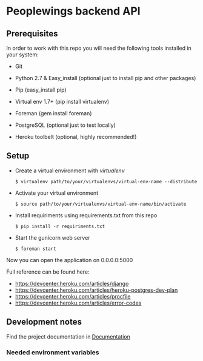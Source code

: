 # Peoplewings backend API

## Prerequisites

In order to work with this repo you will need the following tools installed in your system:

- Git
- Python 2.7 & Easy_install (optional just to install pip and other packages)
- Pip (easy_install pip)
- Virtual env 1.7+ (pip install virtualenv)
- Foreman (gem install foreman)

- PostgreSQL (optional just to test locally)
- Heroku toolbelt (optional, highly recommended!)


## Setup
- Create a virtual environment with *virtualenv*

    `$ virtualenv path/to/your/virtualenvs/virtual-env-name --distribute`

- Activate your virtual environment

    `$ source path/to/your/virtualenvs/virtual-env-name/bin/activate`

- Install requiriments using requirements.txt from this repo

    `$ pip install -r requiriments.txt`

- Start the gunicorn web server

    `$ foreman start`

Now you can open the application on 0.0.0.0:5000

Full reference can be found here:

- https://devcenter.heroku.com/articles/django
- https://devcenter.heroku.com/articles/heroku-postgres-dev-plan
- https://devcenter.heroku.com/articles/procfile
- https://devcenter.heroku.com/articles/error-codes
 


## Development notes

Find the project documentation in [Documentation](/88fingerskid/peoplewings/src/master/src/doc/documentation.md/ "Peoplewings documentation")

  

### Needed environment variables
